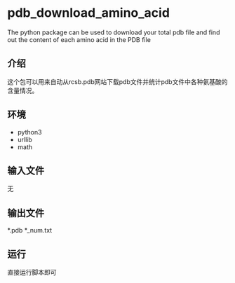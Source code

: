 # pdb_download_amino_acid
The python package can be used to download your total pdb file and find out the content of each amino acid in the PDB file 
## 介绍
这个包可以用来自动从rcsb.pdb网站下载pdb文件并统计pdb文件中各种氨基酸的含量情况。
## 环境
- python3
- urllib
- math
## 输入文件
无
## 输出文件
*.pdb *_num.txt
## 运行
直接运行脚本即可


